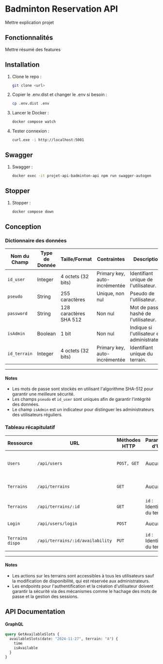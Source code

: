
# Badminton Reservation API

Mettre explication projet

## Fonctionnalités

Mettre résumé des features

## Installation

1. Clone le repo :
   ```bash
   git clone <url>
   ```
2. Copier le .env.dist et changer le .env si besoin :
   ```bash
   cp .env.dist .env
   ```
3. Lancer le Docker :
   ```bash
   docker compose watch
   ```
4. Tester connexion :
   ```bash
   curl.exe -i http://localhost:5001
   ```
## Swagger
1. Swagger :
   ```bash
   docker exec -it projet-api-badminton-api npm run swagger-autogen
   ```
## Stopper
1. Stopper :
   ```bash
   docker compose down
   ```

## Conception

### Dictionnaire des données

| **Nom du Champ** | **Type de Donnée** | **Taille/Format**           | **Contraintes**                | **Description**                  |
|-------------------|--------------------|------------------------------|---------------------------------|----------------------------------|
| `id_user`         | Integer           | 4 octets (32 bits)           | Primary key, auto-incrémentée  | Identifiant unique de l'utilisateur. |
| `pseudo`          | String            | 255 caractères               | Unique, non nul                | Pseudo de l'utilisateur.         |
| `password`        | String            | 128 caractères SHA 512       | Non nul                        | Mot de passe hashé de l'utilisateur. |
| `isAdmin`         | Boolean           | 1 bit                        | Non nul                        | Indique si l'utilisateur est administrateur. |
| `id_terrain`      | Integer           | 4 octets (32 bits)           | Primary key, auto-incrémentée  | Identifiant unique du terrain.   |

---

#### Notes
- Les mots de passe sont stockés en utilisant l'algorithme SHA-512 pour garantir une meilleure sécurité.
- Les champs `pseudo` et `id_user` sont uniques afin de garantir l'intégrité des données.
- Le champ `isAdmin` est un indicateur pour distinguer les administrateurs des utilisateurs réguliers.

### Tableau récapitulatif

| **Ressource**      | **URL**                          | **Méthodes HTTP**  | **Paramètres d’URL**           | **Commentaire**                                  |
|---------------------|----------------------------------|--------------------|---------------------------------|------------------------------------------------|
| `Users`            | `/api/users`                    | `POST, GET`       | Aucun                          | Création d'un utilisateur / Liste des utilisateurs. |
| `Terrains`         | `/api/terrains`                 | `GET`             | Aucun                          | Liste des terrains disponibles.                |
| `Terrains`         | `/api/terrains/:id`             | `GET`             | `id` : Identifiant du terrain  | Détail d'un terrain spécifique.                |
| `Login`            | `/api/users/login`              | `POST`            | Aucun                          | Authentification de l'utilisateur.             |
| `Terrains dispo`   | `/api/terrains/:id/availability`| `PUT`             | `id` : Identifiant du terrain  | Modifier la disponibilité d'un terrain.        |

---

#### Notes
- Les actions sur les terrains sont accessibles à tous les utilisateurs sauf la modification de disponibilité, qui est réservée aux administrateurs.
- Les endpoints pour l'authentification et la création d'utilisateur doivent garantir la sécurité via des mécanismes comme le hachage des mots de passe et la gestion des sessions.


## API Documentation



#### GraphQL
```graphql
query GetAvailableSlots {
  availableSlots(date: "2024-11-27", terrain: "A") {
    time
    isAvailable
  }
}
```

